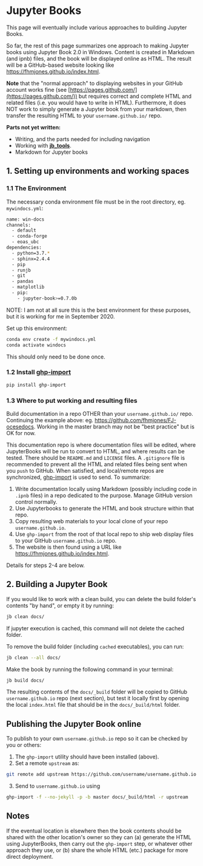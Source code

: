 # Jupyter Books

This page will eventually include various approaches to building Jupyter Books.

So far, the rest of this page summarizes one approach to making Jupyter books using Jupyter Book 2.0 in Windows. Content is created in Markdown (and ipnb) files, and the book will be displayed online as HTML. The result will be a GitHub-based website looking like https://fhmjones.github.io/index.html. 

**Note** that the "normal approach" to displaying websites in your GitHub account works fine (see [https://pages.github.com/](https://pages.github.com/)) but requires correct and complete HTML and related files (i.e. you would have to write in HTML). Furthermore, it does NOT work to simply generate a Jupyter book from your markdown, then transfer the resulting HTML to your `username.github.io/` repo.

**Parts not yet written:**

- Writing, and the parts needed for including navigation
- Working with **[jb_tools](https://github.com/eoas-ubc/jb_tools/blob/master/tools_demo/Readme_conda.md)**.
- Markdown for Jupyter books


## 1. Setting up environments and working spaces

### 1.1 The Environment

The necessary conda environment file must be in the root directory, eg. `mywindocs.yml`:

```bash
name: win-docs
channels:
  - default
  - conda-forge
  - eoas_ubc
dependencies:
  - python=3.7.*
  - sphinx=2.4.4
  - pip
  - runjb
  - git
  - pandas
  - matplotlib
  - pip:
    - jupyter-book>=0.7.0b
```

NOTE: I am not at all sure this is the best environment for these purposes, but it is working for me in September 2020.

Set up this environment:

```bash
conda env create -f mywindocs.yml
conda activate windocs
```

This should only need to be done once.

### 1.2 Install [ghp-import](https://pypi.org/project/ghp-import/)

```bash
pip install ghp-import
```

### 1.3 Where to put working and resulting files

Build documentation in a repo OTHER than your `username.github.io/` repo. Continuing the example above: eg. https://github.com/fhmjones/FJ-ocesedocs. Working in the master branch may not be "best practice" but is OK for now.

This documentation repo is where documentation files will be edited, where JupyterBooks will be run to convert to HTML, and where results can be tested. There should be `README.md` and `LICENSE` files. A `.gitignore` file is recommended to prevent all the HTML and related files being sent when you `push` to GitHub. When satisfied, and local/remote repos are synchronized, [ghp-import](https://pypi.org/project/ghp-import/) is used to send. To summarize:

1. Write documentation locally using Markdown (possibly including code in `.ipnb` files) in a repo dedicated to the purpose. Manage GitHub version control normally.
1. Use Jupyterbooks to generate the HTML and book structure within that repo.
1. Copy resulting web materials to your local clone of your repo `username.github.io`.
1. Use `ghp-import` from the root of that local repo to ship web display files to your GitHub `username.github.io` repo.
1. The website is then found using a URL like https://fhmjones.github.io/index.html.

Details for steps 2-4 are below. 

## 2. Building a Jupyter Book

If you would like to work with a clean build, you can delete the build folder's contents "by hand", or empty it by running:

```bash
jb clean docs/
```

If jupyter execution is cached, this command will not delete the cached folder.

To remove the build folder (including `cached` executables), you can run:

```bash
jb clean --all docs/
```

Make the book by running the following command in your terminal:

```bash
jb build docs/
```

The  resulting contents of the `docs/_build` folder will be copied to GitHub `username.github.io` repo (next section), but test it locally first by opening the local `index.html` file that should be in the `docs/_build/html` folder.

## Publishing the Jupyter Book online

To publish to your own `username.github.io` repo so it can be checked by you or others:

1. The `ghp-import` utility should have been installed (above).
2. Set a remote `upstream` as: 

```bash
git remote add upstream https://github.com/username/username.github.io
```

3. Send to `username.github.io` using

```bash
ghp-import -f --no-jekyll -p -b master docs/_build/html -r upstream
```

## Notes

If the eventual location is elsewhere then the book contents should be shared with the other location's owner so they can (a) generate the HTML using JupyterBooks, then carry out the `ghp-import` step, or whatever other approach they use, or (b) share the whole HTML (etc.) package for more direct deployment.
